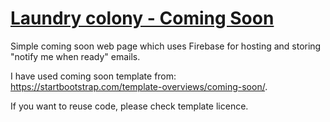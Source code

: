 # [Laundry colony - Coming Soon](https://laundrycolony.com/)
Simple coming soon web page which uses Firebase for hosting and storing "notify me when ready" emails.

I have used coming soon template from: https://startbootstrap.com/template-overviews/coming-soon/.

If you want to reuse code, please check template licence.
